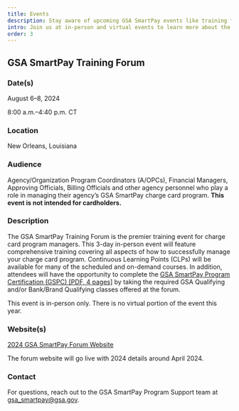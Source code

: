 ```yaml
---
title: Events
description: Stay aware of upcoming GSA SmartPay events like training forums, summits, conferences, and fairs.
intro: Join us at in-person and virtual events to learn more about the GSA SmartPay program.
order: 3
---
```


## GSA SmartPay Training Forum
### Date(s) 
August 6–8, 2024

8:00 a.m.–4:40 p.m. CT

### Location
New Orleans, Louisiana

### Audience 
Agency/Organization Program Coordinators (A/OPCs), Financial Managers, Approving Officials, Billing Officials and other agency personnel who play a role in managing their agency’s GSA SmartPay charge card program. **This event is not intended for cardholders.**

### Description
The GSA SmartPay Training Forum is the premier training event for charge card program managers. This 3-day in-person event will feature comprehensive training covering all aspects of how to successfully manage your charge card program. Continuous Learning Points (CLPs) will be available for many of the scheduled and on-demand courses. In addition, attendees will have the opportunity to complete the [GSA SmartPay Program Certification (GSPC) [PDF, 4 pages]](/files/smartbulletins/smart-bulletin-022.pdf) by taking the required GSA Qualifying and/or Bank/Brand Qualifying classes offered at the forum. 

This event is in-person only. There is no virtual portion of the event this year.

### Website(s)
[2024 GSA SmartPay Forum Website](https://gsasmartpayforum.org/)

The forum website will go live with 2024 details around April 2024.

### Contact 
For questions, reach out to the GSA SmartPay Program Support team at [gsa_smartpay@gsa.gov](mailto:gsa_smartpay@gsa.gov).
